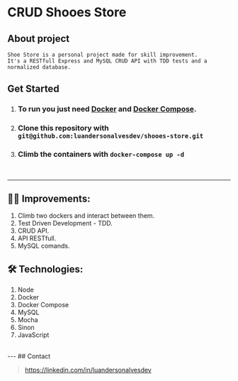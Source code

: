 # CRUD Shooes Store

## About project
    Shoe Store is a personal project made for skill improvement.
    It's a RESTfull Express and MySQL CRUD API with TDD tests and a normalized database.

## Get Started
  1. ### To run you just need [Docker](https://docs.docker.com/engine/install/ubuntu/) and [Docker Compose](https://docs.docker.com/compose/install/).
  2. ### Clone this repository with `git@github.com:luandersonalvesdev/shooes-store.git`
  3. ### Climb the containers with `docker-compose up -d`
<br>

---
## 👨‍💻 Improvements:
  1. Climb two dockers and interact between them. 
  2. Test Driven Development - TDD.
  3. CRUD API.
  4. API RESTfull.
  5. MySQL comands.

## 🛠️ Technologies:
  1. Node
  2. Docker
  3. Docker Compose
  4. MySQL
  5. Mocha
  6. Sinon
  7. JavaScript
<br>
---
## Contact

>https://linkedin.com/in/luandersonalvesdev